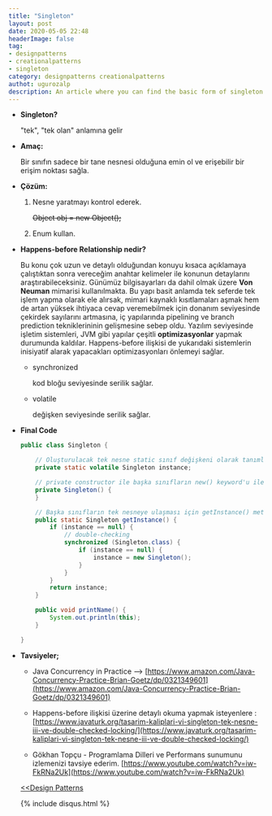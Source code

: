 ```yaml
---
title: "Singleton"
layout: post
date: 2020-05-05 22:48
headerImage: false
tag:
- designpatterns
- creationalpatterns
- singleton
category: designpatterns creationalpatterns
authot: ugurozalp
description: An article where you can find the basic form of singleton pattern
---
```

- **Singleton?**

    "tek", "tek olan" anlamına gelir

- **Amaç:**

    Bir sınıfın sadece bir tane nesnesi olduğuna emin ol ve erişebilir bir erişim noktası sağla.

- **Çözüm:**
    1. Nesne yaratmayı kontrol ederek.

        ~~Object obj = new Object();~~

    2. Enum kullan.

- **Happens-before Relationship nedir?**

    Bu konu çok uzun ve detaylı olduğundan konuyu kısaca açıklamaya çalıştıktan sonra vereceğim anahtar kelimeler ile konunun detaylarını araştırabileceksiniz. 
    Günümüz bilgisayarları da dahil olmak üzere **Von Neuman** mimarisi kullanılmakta. Bu yapı basit anlamda tek seferde tek işlem yapma olarak ele alırsak, mimari kaynaklı kısıtlamaları aşmak hem de artan yüksek ihtiyaca cevap veremebilmek için donanım seviyesinde çekirdek sayılarını artmasına, iç  yapılarında pipelining ve branch prediction tekniklerininin gelişmesine sebep oldu. Yazılım seviyesinde işletim sistemleri, JVM gibi yapılar çeşitli **optimizasyonlar** yapmak durumunda kaldılar. Happens-before ilişkisi de yukarıdaki sistemlerin inisiyatif alarak yapacakları optimizasyonları önlemeyi sağlar. 

    - synchronized

        kod bloğu seviyesinde serilik sağlar.

    - volatile

        değişken seviyesinde serilik sağlar.

- **Final Code**

    ```java
    public class Singleton {

        // Oluşturulacak tek nesne static sınıf değişkeni olarak tanımlanır.
        private static volatile Singleton instance;

        // private constructor ile başka sınıfların new() keyword'u ile yeni nesne oluşturmasını engelle
        private Singleton() {
        }

        // Başka sınıfların tek nesneye ulaşması için getInstance() metodunu kullan
        public static Singleton getInstance() {
            if (instance == null) {
                // double-checking
                synchronized (Singleton.class) {
                    if (instance == null) {
                        instance = new Singleton();
                    }
                }
            }
            return instance;
        }

        public void printName() {
            System.out.println(this);
        }

    }
    ```

- **Tavsiyeler;**
    - Java Concurrency in Practice —> [https://www.amazon.com/Java-Concurrency-Practice-Brian-Goetz/dp/0321349601](https://www.amazon.com/Java-Concurrency-Practice-Brian-Goetz/dp/0321349601)

    - Happens-before ilişkisi üzerine detaylı okuma yapmak isteyenlere : [https://www.javaturk.org/tasarim-kaliplari-vi-singleton-tek-nesne-iii-ve-double-checked-locking/](https://www.javaturk.org/tasarim-kaliplari-vi-singleton-tek-nesne-iii-ve-double-checked-locking/)

    - Gökhan Topçu - Programlama Dilleri ve Performans sunumunu izlemenizi tavsiye ederim. [https://www.youtube.com/watch?v=iw-FkRNa2Uk](https://www.youtube.com/watch?v=iw-FkRNa2Uk)


    [<<Design Patterns](/my-first-blog/)

    {% include disqus.html %}


    [1]: https://docs.oracle.com/javase/8/docs/api/java/util/concurrent/package-summary.html#MemoryVisibility